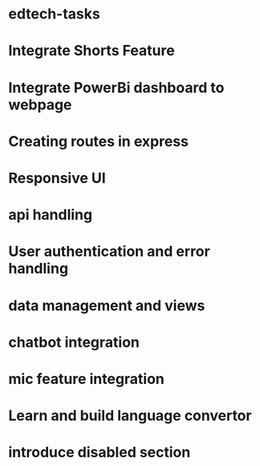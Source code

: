 ﻿# edtech-tasks
# Integrate Shorts Feature
# Integrate PowerBi dashboard to webpage
# Creating routes in express
# Responsive UI
# api handling
# User authentication and error handling
# data management and views
# chatbot integration
# mic feature integration
# Learn and build language convertor
# introduce disabled section
